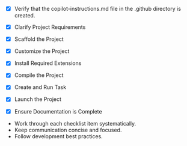 <!-- Use this file to provide workspace-specific custom instructions to Copilot. For more details, visit https://code.visualstudio.com/docs/copilot/copilot-customization#_use-a-githubcopilotinstructionsmd-file -->
- [x] Verify that the copilot-instructions.md file in the .github directory is created.

- [x] Clarify Project Requirements
	<!-- MacBook 2015 SPI touchpad/keyboard driver for Linux kernel 6.14.0-32-generic, C language, DKMS framework -->

- [x] Scaffold the Project
	<!-- Created project structure with src/, patches/, Makefile, dkms.conf, build script, and documentation -->

- [x] Customize the Project
	<!-- Applied kernel 6.14 compatibility fixes: input-polldev removal, platform driver remove function signature changes, ACPI driver compatibility -->

- [x] Install Required Extensions
	<!-- No specific extensions required for C kernel module development -->

- [x] Compile the Project
	<!-- Compilation must be done on target Linux system with kernel 6.14. Build script and instructions provided in build.sh and INSTALL.md -->

- [x] Create and Run Task
	<!-- Build tasks handled by Makefile and build.sh script. No VS Code tasks needed for kernel module development -->

- [x] Launch the Project
	<!-- Kernel module deployment requires sudo privileges on target Linux system. See INSTALL.md for deployment instructions -->

- [x] Ensure Documentation is Complete
	<!-- README.md, INSTALL.md, SPI_TROUBLESHOOTING.md, and build.sh provide comprehensive documentation -->

<!--
## MacBook 2015 SPI Driver Development Project

### Technical Context
- Target Hardware: MacBook8,1 (2015 12-inch MacBook)
- Operating System: Ubuntu 24.04 with kernel 6.14.0-32-generic
- Primary Issue: SPI touchpad/keyboard driver compatibility with kernel 6.14
- Current Status: Built-in applespi driver loads but fails with SPI timeout errors (-110)

### Project Objectives
1. Obtain recent applespi driver source code
2. Apply kernel 6.14 API compatibility fixes
3. Resolve SPI communication timeouts
4. Create portable laptop functionality (no external USB dependencies)

### Known Technical Challenges
- IIO API changes in kernel 6.14
- Platform driver remove function signature changes
- HID report_fixup signature incompatibilities  
- ACPI driver API modifications
- SPI transfer struct changes
- EFI variable API updates
- SPI timing issues with MacBook8,1 hardware

### Development Tools Required
- C compiler toolchain
- Linux kernel headers (6.14.0-32)
- DKMS framework
- Git for source management
- Make/build tools

## Execution Guidelines
PROGRESS TRACKING:
- If any tools are available to manage the above todo list, use it to track progress through this checklist.
- After completing each step, mark it complete and add a summary.
- Read current todo list status before starting each new step.

COMMUNICATION RULES:
- Avoid verbose explanations or printing full command outputs.
- If a step is skipped, state that briefly (e.g. "No extensions needed").
- Do not explain project structure unless asked.
- Keep explanations concise and focused.

DEVELOPMENT RULES:
- Use '.' as the working directory unless user specifies otherwise.
- Avoid adding media or external links unless explicitly requested.
- Use placeholders only with a note that they should be replaced.
- Use VS Code API tool only for VS Code extension projects.
- Once the project is created, it is already opened in Visual Studio Code—do not suggest commands to open this project in Visual Studio again.
- If the project setup information has additional rules, follow them strictly.

FOLDER CREATION RULES:
- Always use the current directory as the project root.
- If you are running any terminal commands, use the '.' argument to ensure that the current working directory is used ALWAYS.
- Do not create a new folder unless the user explicitly requests it besides a .vscode folder for a tasks.json file.
- If any of the scaffolding commands mention that the folder name is not correct, let the user know to create a new folder with the correct name and then reopen it again in vscode.

EXTENSION INSTALLATION RULES:
- Only install extension specified by the get_project_setup_info tool. DO NOT INSTALL any other extensions.

PROJECT CONTENT RULES:
- If the user has not specified project details, assume they want a "Hello World" project as a starting point.
- Avoid adding links of any type (URLs, files, folders, etc.) or integrations that are not explicitly required.
- Avoid generating images, videos, or any other media files unless explicitly requested.
- If you need to use any media assets as placeholders, let the user know that these are placeholders and should be replaced with the actual assets later.
- Ensure all generated components serve a clear purpose within the user's requested workflow.
- If a feature is assumed but not confirmed, prompt the user for clarification before including it.
- If you are working on a VS Code extension, use the VS Code API tool with a query to find relevant VS Code API references and samples related to that query.

TASK COMPLETION RULES:
- Your task is complete when:
  - Project is successfully scaffolded and compiled without errors
  - copilot-instructions.md file in the .github directory exists in the project
  - README.md file exists and is up to date
  - User is provided with clear instructions to debug/launch the project

Before starting a new task in the above plan, update progress in the plan.
-->
- Work through each checklist item systematically.
- Keep communication concise and focused.
- Follow development best practices.

